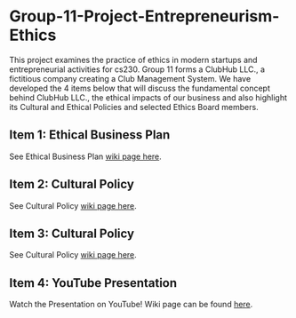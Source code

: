 # Group-11-Project-Entrepreneurism-Ethics
This project examines the practice of ethics in modern startups and entrepreneurial activities for cs230. Group 11 forms a ClubHub LLC., a fictitious company creating a Club Management System. We have developed the 4 items below that will discuss the fundamental concept behind ClubHub LLC., the ethical impacts of our business and also highlight its Cultural and Ethical Policies and selected Ethics Board members.

## Item 1: Ethical Business Plan
See Ethical Business Plan [wiki page here](https://github.com/MCGitHub15/Group-11-Project-Entrepreneurism-Ethics/wiki/Item-1:-Ethical-Business-Plan).
## Item 2: Cultural Policy
See Cultural Policy [wiki page here](https://github.com/MCGitHub15/Group-11-Project-Entrepreneurism-Ethics/wiki/Item-2:-Cultural-Policy).
## Item 3: Cultural Policy
See Cultural Policy [wiki page here](https://github.com/MCGitHub15/Group-11-Project-Entrepreneurism-Ethics/wiki/Item-3:-Ethics-Policy).
## Item 4: YouTube Presentation
Watch the Presentation on YouTube! Wiki page can be found [here](https://github.com/MCGitHub15/Group-11-Project-Entrepreneurism-Ethics/wiki/Item-4:-YouTube-Presentation).
